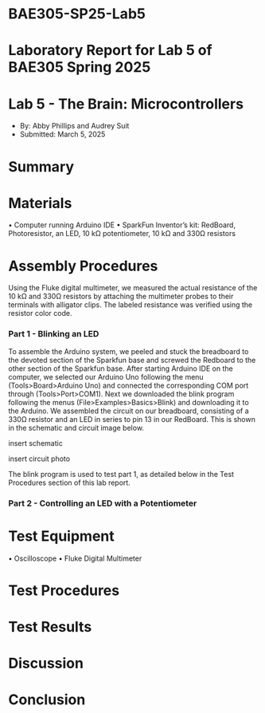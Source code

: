 # BAE305-SP25-Lab5
# Laboratory Report for Lab 5 of BAE305 Spring 2025
# Lab 5 - The Brain: Microcontrollers 
* By: Abby Phillips and Audrey Suit
* Submitted: March 5, 2025


# Summary  

# Materials
•	Computer running Arduino IDE
•	SparkFun Inventor’s kit: RedBoard, Photoresistor, an LED, 10 kΩ potentiometer, 10 kΩ and 330Ω resistors

# Assembly Procedures  

Using the Fluke digital multimeter, we measured the actual resistance of the 10 kΩ and 330Ω resistors by attaching the multimeter probes to their terminals with alligator clips. The labeled resistance was verified using the resistor color code.

### Part 1 - Blinking an LED

To assemble the Arduino system, we peeled and stuck the breadboard to the devoted section of the Sparkfun base and screwed the Redboard to the other section of the Sparkfun base.
After starting Arduino IDE on the computer, we selected our Arduino Uno following the menu (Tools>Board>Arduino Uno) and connected the corresponding COM port through (Tools>Port>COM1).
Next we downloaded the blink program following the menus (File>Examples>Basics>Blink) and downloading it to the Arduino.
We assembled the circuit on our breadboard, consisting of a 330Ω resistor and an LED in series to pin 13 in our RedBoard. This is shown in the schematic and circuit image below.

insert schematic 

insert circuit photo

The blink program is used to test part 1, as detailed below in the Test Procedures section of this lab report.

### Part 2 - Controlling an LED with a Potentiometer




# Test Equipment
•	Oscilloscope
•	Fluke Digital Multimeter
# Test Procedures

# Test Results

# Discussion


# Conclusion

